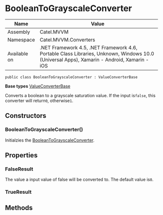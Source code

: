 

# BooleanToGrayscaleConverter

Name|Value
---|---
Assembly|Catel.MVVM
Namespace|Catel.MVVM.Converters
Available on|.NET Framework 4.5, .NET Framework 4.6, Portable Class Libraries, Unknown, Windows 10.0 (Universal Apps), Xamarin - Android, Xamarin - iOS

```
public class BooleanToGrayscaleConverter : ValueConverterBase
```

**Base types**
[ValueConverterBase](/Catel.MVVM\Catel\MVVM\Converters\ValueConverterBase.md)


Converts a boolean to a grayscale saturation value. If the input is`false`, this converter will return`0`, otherwise`1`.



## Constructors

### BooleanToGrayscaleConverter()

Initialzies the [BooleanToGrayscaleConverter](#).



## Properties

### FalseResult

The value a input value of false will be converted to. The default value is`0`.



### TrueResult

## Methods

